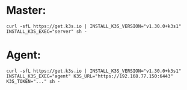 # Master:

`curl -sfL https://get.k3s.io | INSTALL_K3S_VERSION="v1.30.0+k3s1" INSTALL_K3S_EXEC="server" sh -`

# Agent:

`curl -sfL https://get.k3s.io | INSTALL_K3S_VERSION="v1.30.0+k3s1" INSTALL_K3S_EXEC="agent" K3S_URL="https://192.168.77.150:6443" K3S_TOKEN="..." sh -`

